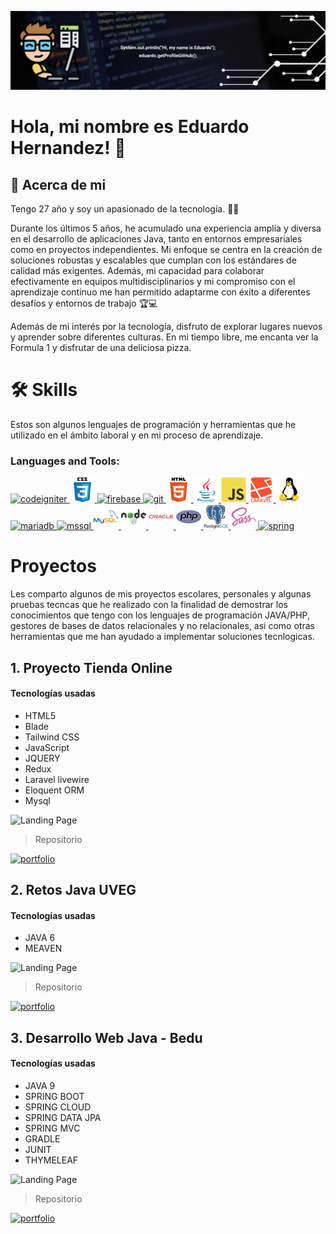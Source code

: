 ![Logo](./src/portada.png)

# Hola, mi nombre es Eduardo Hernandez! 👋
## 🚀 Acerca de mi
Tengo 27 año y soy un apasionado de la tecnología. 👨‍💻

Durante los últimos 5 años, he acumulado una experiencia amplia y diversa en el desarrollo de aplicaciones Java, tanto en entornos empresariales como en proyectos independientes. Mi enfoque se centra en la creación de soluciones robustas y escalables que cumplan con los estándares de calidad más exigentes. Además, mi capacidad para colaborar efectivamente en equipos multidisciplinarios y mi compromiso con el aprendizaje continuo me han permitido adaptarme con éxito a diferentes desafíos y entornos de trabajo 🏆💻

Además de mi interés por la tecnología, disfruto de explorar lugares nuevos y aprender sobre diferentes culturas. En mi tiempo libre, me encanta ver la Formula 1 y disfrutar de una deliciosa pizza.


# 🛠 Skills
Estos son algunos lenguajes de programación y herramientas que he utilizado en el ámbito laboral y en mi proceso de aprendizaje.

<center>
<h3 align="left">Languages and Tools:</h3>
<p align="left"> <a href="https://codeigniter.com" target="_blank" rel="noreferrer"> <img src="https://cdn.worldvectorlogo.com/logos/codeigniter.svg" alt="codeigniter" width="40" height="40"/> </a> <a href="https://www.w3schools.com/css/" target="_blank" rel="noreferrer"> <img src="https://raw.githubusercontent.com/devicons/devicon/master/icons/css3/css3-original-wordmark.svg" alt="css3" width="40" height="40"/> </a> <a href="https://firebase.google.com/" target="_blank" rel="noreferrer"> <img src="https://www.vectorlogo.zone/logos/firebase/firebase-icon.svg" alt="firebase" width="40" height="40"/> </a> <a href="https://git-scm.com/" target="_blank" rel="noreferrer"> <img src="https://www.vectorlogo.zone/logos/git-scm/git-scm-icon.svg" alt="git" width="40" height="40"/> </a> <a href="https://www.w3.org/html/" target="_blank" rel="noreferrer"> <img src="https://raw.githubusercontent.com/devicons/devicon/master/icons/html5/html5-original-wordmark.svg" alt="html5" width="40" height="40"/> </a> <a href="https://www.java.com" target="_blank" rel="noreferrer"> <img src="https://raw.githubusercontent.com/devicons/devicon/master/icons/java/java-original.svg" alt="java" width="40" height="40"/> </a> <a href="https://developer.mozilla.org/en-US/docs/Web/JavaScript" target="_blank" rel="noreferrer"> <img src="https://raw.githubusercontent.com/devicons/devicon/master/icons/javascript/javascript-original.svg" alt="javascript" width="40" height="40"/> </a> <a href="https://laravel.com/" target="_blank" rel="noreferrer"> <img src="https://raw.githubusercontent.com/devicons/devicon/master/icons/laravel/laravel-plain-wordmark.svg" alt="laravel" width="40" height="40"/> </a> <a href="https://www.linux.org/" target="_blank" rel="noreferrer"> <img src="https://raw.githubusercontent.com/devicons/devicon/master/icons/linux/linux-original.svg" alt="linux" width="40" height="40"/> </a> <a href="https://mariadb.org/" target="_blank" rel="noreferrer"> <img src="https://www.vectorlogo.zone/logos/mariadb/mariadb-icon.svg" alt="mariadb" width="40" height="40"/> </a> <a href="https://www.microsoft.com/en-us/sql-server" target="_blank" rel="noreferrer"> <img src="https://www.svgrepo.com/show/303229/microsoft-sql-server-logo.svg" alt="mssql" width="40" height="40"/> </a> <a href="https://www.mysql.com/" target="_blank" rel="noreferrer"> <img src="https://raw.githubusercontent.com/devicons/devicon/master/icons/mysql/mysql-original-wordmark.svg" alt="mysql" width="40" height="40"/> </a> <a href="https://nodejs.org" target="_blank" rel="noreferrer"> <img src="https://raw.githubusercontent.com/devicons/devicon/master/icons/nodejs/nodejs-original-wordmark.svg" alt="nodejs" width="40" height="40"/> </a> <a href="https://www.oracle.com/" target="_blank" rel="noreferrer"> <img src="https://raw.githubusercontent.com/devicons/devicon/master/icons/oracle/oracle-original.svg" alt="oracle" width="40" height="40"/> </a> <a href="https://www.php.net" target="_blank" rel="noreferrer"> <img src="https://raw.githubusercontent.com/devicons/devicon/master/icons/php/php-original.svg" alt="php" width="40" height="40"/> </a> <a href="https://www.postgresql.org" target="_blank" rel="noreferrer"> <img src="https://raw.githubusercontent.com/devicons/devicon/master/icons/postgresql/postgresql-original-wordmark.svg" alt="postgresql" width="40" height="40"/> </a> <a href="https://sass-lang.com" target="_blank" rel="noreferrer"> <img src="https://raw.githubusercontent.com/devicons/devicon/master/icons/sass/sass-original.svg" alt="sass" width="40" height="40"/> </a> <a href="https://spring.io/" target="_blank" rel="noreferrer"> <img src="https://www.vectorlogo.zone/logos/springio/springio-icon.svg" alt="spring" width="40" height="40"/> </a> </p>
</center>


# Proyectos

Les comparto algunos de mis proyectos escolares, personales y algunas pruebas tecncas que he realizado con la finalidad de demostrar los conocimientos que tengo con los lenguajes de programación JAVA/PHP, gestores de bases de datos relacionales y no relacionales, asi como otras herramientas que me han ayudado a implementar soluciones tecnlogicas.


## 1. Proyecto Tienda Online


#### Tecnologías usadas

- HTML5
- Blade
- Tailwind CSS
- JavaScript
- JQUERY
- Redux
- Laravel livewire
- Eloquent ORM
- Mysql

![Landing Page](src/p1/01.jpg)

>Repositorio

[![portfolio](https://img.shields.io/badge/GitHub-100000?style=for-the-badge&logo=github&logoColor=white)]()

## 2. Retos Java UVEG

#### Tecnologías usadas

- JAVA 6
- MEAVEN

![Landing Page](https://applereport.com/wp-content/uploads/2021/12/install-legacy-java-se-6-mac.jpg)

>Repositorio

[![portfolio](https://img.shields.io/badge/GitHub-100000?style=for-the-badge&logo=github&logoColor=white)](https://github.com/edwardhdezg/RetosJavaUVEG)


## 3. Desarrollo Web Java - Bedu 

#### Tecnologías usadas

- JAVA 9
- SPRING BOOT
- SPRING CLOUD
- SPRING DATA JPA
- SPRING MVC
- GRADLE
- JUNIT
- THYMELEAF


![Landing Page](https://i.stack.imgur.com/QNlrW.png)

>Repositorio

[![portfolio](https://img.shields.io/badge/GitHub-100000?style=for-the-badge&logo=github&logoColor=white)](https://github.com/edwardhdezg/BeduTeam3)
